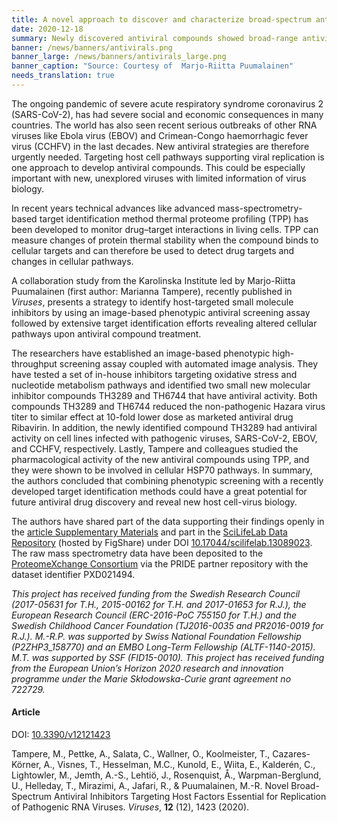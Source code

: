 ```yaml
---
title: A novel approach to discover and characterize broad-spectrum antivirals # short
date: 2020-12-18
summary: Newly discovered antiviral compounds showed broad-range antiviral activity against pathogenic RNA viruses such as SARS-CoV-2. The authors share data freely in open repositories.
banner: /news/banners/antivirals.png
banner_large: /news/banners/antivirals_large.png
banner_caption: "Source: Courtesy of  Marjo-Riitta Puumalainen"
needs_translation: true
---
```


The ongoing pandemic of severe acute respiratory syndrome coronavirus 2 (SARS-CoV-2), has had severe social and economic consequences in many countries. The world has also seen recent serious outbreaks of other RNA viruses like Ebola virus (EBOV) and Crimean-Congo haemorrhagic fever virus (CCHFV) in the last decades. New antiviral strategies are therefore urgently needed. Targeting host cell pathways supporting viral replication is one approach to develop antiviral compounds. This could be especially important with new, unexplored viruses with limited information of virus biology.

In recent years technical advances like advanced mass-spectrometry-based target identification method thermal proteome profiling (TPP) has been developed to monitor drug–target interactions in living cells. TPP can measure changes of protein thermal stability when the compound binds to cellular targets and can therefore be used to detect drug targets and changes in cellular pathways.

A collaboration study from the Karolinska Institute led by Marjo-Riitta Puumalainen (first author: Marianna Tampere), recently published in *Viruses*, presents a strategy to identify host-targeted small molecule inhibitors by using an image-based phenotypic antiviral screening assay followed by extensive target identification efforts revealing altered cellular pathways upon antiviral compound treatment.  

The researchers have established an image-based phenotypic high-throughput screening assay coupled with automated image analysis. They have tested a set of in-house inhibitors targeting oxidative stress and nucleotide metabolism pathways and identified two small new molecular inhibitor compounds TH3289 and TH6744 that have antiviral activity. Both compounds TH3289 and TH6744 reduced the non-pathogenic Hazara virus titer to similar effect at 10-fold lower dose as marketed antiviral drug Ribavirin. In addition, the newly identified compound TH3289 had antiviral activity on cell lines infected with pathogenic viruses, SARS-CoV-2, EBOV, and CCHFV, respectively. Lastly, Tampere and colleagues studied the pharmacological activity of the new antiviral compounds using TPP, and they were shown to be involved in cellular HSP70 pathways. In summary, the authors concluded that combining phenotypic screening with a recently developed target identification methods could have a great potential for future antiviral drug discovery and reveal new host cell-virus biology.

The authors have shared part of the data supporting their findings openly in the [article Supplementary Materials](https://www.mdpi.com/1999-4915/12/12/1423/s1) and part in the [SciLifeLab Data Repository](https://scilifelab.figshare.com/) (hosted by FigShare) under DOI [10.17044/scilifelab.13089023](https://doi.org/10.17044/scilifelab.13089023). The raw mass spectrometry data have been deposited to the [ProteomeXchange Consortium](https://proteomexchange.org) via the PRIDE partner repository with the dataset identifier PXD021494.

*This project has received funding from the Swedish Research Council (2017-05631 for T.H., 2015-00162 for T.H. and 2017-01653 for R.J.), the European Research Council (ERC-2016-PoC 755150 for T.H.) and the Swedish Childhood Cancer Foundation (TJ2016-0035 and PR2016-0019 for R.J.). M.-R.P. was supported by Swiss National Foundation Fellowship (P2ZHP3_158770) and an EMBO Long-Term Fellowship (ALTF-1140-2015). M.T. was supported by SSF (FID15-0010). This project has received funding from the European Union’s Horizon 2020 research and innovation programme under the Marie Skłodowska-Curie grant agreement no 722729.*

#### Article

DOI: [10.3390/v12121423](https://doi.org/10.3390/v12121423)

Tampere, M., Pettke, A., Salata, C., Wallner, O., Koolmeister, T., Cazares-Körner, A., Visnes, T., Hesselman, M.C., Kunold, E., Wiita, E., Kalderén, C., Lightowler, M., Jemth, A.-S., Lehtiö, J., Rosenquist, Å., Warpman-Berglund, U., Helleday, T., Mirazimi, A., Jafari, R., & Puumalainen, M.-R. Novel Broad-Spectrum Antiviral Inhibitors Targeting Host Factors Essential for Replication of Pathogenic RNA Viruses. *Viruses*, **12** (12), 1423 (2020).
